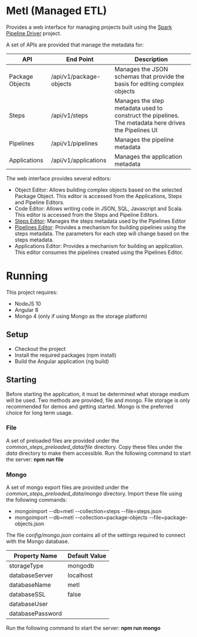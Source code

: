 # Metl (Managed ETL)
Provides a web interface for managing projects built using the [Spark Pipeline Driver](https://github.com/Acxiom/spark-pipeline-driver) project.

A set of APIs are provided that manage the metadata for:

| API             | End Point               | Description                                                                                          |
|-----------------|-------------------------|------------------------------------------------------------------------------------------------------|
| Package Objects | /api/v1/package-objects | Manages the JSON schemas that provide the basis for editing complex objects                          |
| Steps           | /api/v1/steps           | Manages the step metadata used to construct the pipelines. The metadata here drives the Pipelines UI |
| Pipelines       | /api/v1/pipelines       | Manages the pipeline metadata                                                                        |
| Applications    | /api/v1/applications    | Manages the application metadata  

The web interface provides several editors:

* Object Editor: Allows building complex objects based on the selected Package Object. This editor is accessed from the Applications, Steps and Pipeline Editors.
* Code Editor: Allows writing code in JSON, SQL, Javascript and Scala. This editor is accessed from the Steps and Pipeline Editors.
* [Steps Editor](docs/steps-editor.md): Manages the steps metadata used by the Pipelines Editor
* [Pipelines Editor](docs/pipelines-editor.md): Provides a mechanism for building pipelines using the steps metadata. The parameters for each step will change based on the steps metadata.
* Applications Editor: Provides a mechanism for building an application. This editor consumes the pipelines created using the Pipelines Editor.

# Running
This project requires:
* NodeJS 10
* Angular 8
* Mongo 4 (only if using Mongo as the storage platform)
## Setup
* Checkout the project
* Install the required packages (npm install)
* Build the Angular application (ng build)
## Starting
Before starting the application, it must be determined what storage medium will be used. Two methods are provided, file and mongo. File storage is only recommended
for demos and getting started. Mongo is the preferred choice for long term usage.

### File
A set of preloaded files are provided under the *common_steps_preloaded_data/file* directory. Copy these files under the *data* directory to make them accessible.
Run the following command to start the server: **npm run file**

### Mongo
A set of mongo export files are provided under the *common_steps_preloaded_data/mongo* directory. Import these file using the following commands:

* mongoimport --db=metl --collection=steps --file=steps.json
* mongoimport --db=metl --collection=package-objects --file=package-objects.json

The file *config/mongo.json* contains all of the settings required to connect with the Mongo database.

|Property Name   |Default Value|
|----------------|-------------|
|storageType     |mongodb      |
|databaseServer  |localhost    |
|databaseName    |metl         |
|databaseSSL     |false        |
|databaseUser    |<not set>    |
|databasePassword|<not set>    |

Run the following command to start the server: **npm run mongo**

